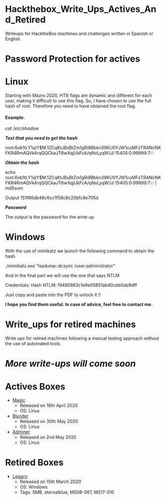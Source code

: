 # Hackthebox_Write_Ups_Actives_And_Retired

Writeups for HacktheBox machines and challenges written in Spanish or English.

# Password Protection for actives

# Linux

Starting with Mazro 2020, HTB flags are dynamic and different for each user, making it difficult to use this flag. So, I have chosen to use the full hash of root.
Therefore you need to have obtained the root flag. 

#### Example.

*cat /etc/shadow*

***Text that you need to get the hash***

root:$6$vb1tLY1qiY$M.1ZCqKtJBxBtZm1gRi8Bbkn39KU0YJW1cuMFzTRANcNKFKR4RmAQVk4rqQQCkaJT6wXqjUkFcA/qNxLyqW.U/:15405:0:99999:7:::

***Obtain the hash***

echo root:$6$vb1tLY1qiY$M.1ZCqKtJBxBtZm1gRi8Bbkn39KU0YJW1cuMFzTRANcNKFKR4RmAQVk4rqQQCkaJT6wXqjUkFcA/qNxLyqW.U/:15405:0:99999:7::: | md5sum
 
Output
151f66db48c6cc1f58c8c20bfc8e705d

***Password***

The output is the password for the wirte up 

# Windows 

With the use of mimikatz we launch the following command to obtain the hash

 ./mimikatz.exe "lsadump::dcsync /user:administrator"
 
 And in the final part we will use the one that says NTLM
 
Credentials:
  Hash NTLM: f9485863c1e9e05851ab40cbb5ab9dff

Just copy and paste into the PDF to unlock it !!

__**I hope you find them useful. In case of advice, feel free to contact me.**__

# Write_ups for retired machines

Write ups for retired machines following a manual testing approach without the use of automated tools.


# ***More write-ups will come soon***


# Actives Boxes
- [Magic](https://github.com/m3talm3rg3/Hackthebox_Write_Ups/tree/master/Magic)
  - Released on 18th April 2020
  - OS: Linux
- [Blunder](https://github.com/m3talm3rg3/Hackthebox_Write_Ups/tree/master/Blunder)
  - Released on 30th May 2020
  - OS: Linux
- [Adminer](https://github.com/m3talm3rg3/Hackthebox_Write_Ups/tree/master/Admirer)
  - Released on 2nd May 2020
  - OS: Linux
# Retired Boxes
- [Legacy](https://github.com/m3talm3rg3/Hackthebox_Write_Ups/tree/master/Legacy)
  - Released on 15th March 2020
  - OS: Windows
  - Tags: SMB, eternalblue, MS08-067, MS17-010
